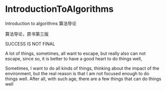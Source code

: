 # IntroductionToAlgorithms
Introduction to algorithms 算法导论 
 
 算法导论，原书第三版




SUCCESS IS NOT FINAL


A lot of things, sometimes, all want to escape, but really also can not escape, since so, it is better to have a good heart to do things well,

Sometimes, I want to do all kinds of things, thinking about the impact of the environment, but the real reason is that I am not focused enough to do things well. After all, with such age, there are a few things that can do things well
